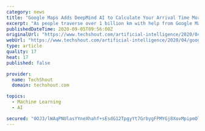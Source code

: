 ```yaml
---
category: news
title: "Google Maps Adds DeepMind AI to Calculate Your Arrival Time More Accurately"
excerpt: "As people traverse over 1 billion km with help from Google Maps in more than 220 countries, the company is using artificial intelligence (AI) machine"
publishedDateTime: 2020-09-05T09:56:00Z
originalUrl: "https://www.techshout.com/artificial-intelligence/2020/04/google-maps-adds-deepmind-ai-to-calculate-your-arrival-time-more-accurately/"
webUrl: "https://www.techshout.com/artificial-intelligence/2020/04/google-maps-adds-deepmind-ai-to-calculate-your-arrival-time-more-accurately/"
type: article
quality: 17
heat: 17
published: false

provider:
  name: TechShout
  domain: techshout.com

topics:
  - Machine Learning
  - AI

secured: "0OJ3/lWAqPNUlasYYneXhahf+sEsdG12TpgyYt7GrbygFPMYGj8XovMpipmOlgIqD3JMS1rn9Hv6M4MXBqpCB72nxiEPBa2lMUmM0crlVOBO+eHzLSYaoxawYFwPtMUYvDMKSow/SM92tLnX5DVwcV2l2UFkIOw1oRzSu4fU3lBJ8vJ8wKw4gTcWlLsEuuGbLKEX0u5OMJU/oV2uM7Jv98PNiBBfv9AmU0DdnvENSk3yM1Vu6BEBTmdbdYbhrF8i/s2Y2Cgv3MSVi//W3CP2kvtvLj0cQ7TVeqx7hSfv5S6VmvgY9EUOLD5dXkFa44UI1TsCGT9r+Sv93TSjTHN1JsCaKitvecUlfWmjL42emHg=;4E1quVPdlXQIziz/xay1Yw=="
---
```


